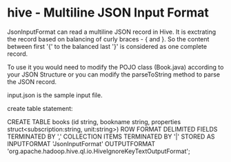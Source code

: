 # hive - Multiline JSON Input Format
JsonInputFormat can read a multiline JSON record in Hive. It is exctrating the record based on balancing of curly braces - { and }. So the content between first '{' to the balanced last '}' is considered as one complete record.

To use it you would need to modify the POJO class (Book.java) according to your JSON Structure or you can modify the parseToString method to parse the JSON record.

input.json is the sample input file.

create table statement:

CREATE TABLE books (id string, bookname string, properties struct<subscription:string, unit:string>) ROW FORMAT DELIMITED FIELDS TERMINATED BY ',' COLLECTION ITEMS TERMINATED BY '|' STORED AS INPUTFORMAT 'JsonInputFormat' OUTPUTFORMAT 'org.apache.hadoop.hive.ql.io.HiveIgnoreKeyTextOutputFormat'; 

